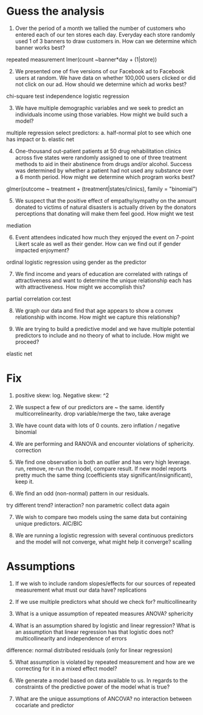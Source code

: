 # Guess the analysis

1. Over the period of a month we tallied the number of customers who entered each of our ten stores each day. Everyday each store randomly used 1 of 3 banners to draw customers in. How can we determine which banner works best? 

repeated measurement
lmer(count ~banner*day + (1|store))

2. We presented one of five versions of our Facebook ad to Facebook users at random. We have data on whether 100,000 users clicked or did not click on our ad. How should we determine which ad works best?

chi-square test independence
logistic regression

3. We have multiple demographic variables and we seek to predict an individuals income using those variables. How might we build such a model?

multiple regression
select predictors: a. half-normal plot to see which one has impact or b. elastic net

4. One-thousand out-patient patients at 50 drug rehabilitation clinics across five states were randomly assigned to one of three treatment methods to aid in their abstinence from drugs and/or alcohol. Success was determined by whether a patient had not used any substance over a 6 month period. How might we determine which program works best?

glmer(outcome ~ treatment + (treatment|states/clinics), family = "binomial")

5. We suspect that the positive effect of empathy/sympathy on the amount donated to victims of natural disasters is actually driven by the donators perceptions that donating will make them feel good. How might we test 

mediation


6. Event attendees indicated how much they enjoyed the event on 7-point Likert scale as well as their gender. How can we find out if gender impacted enjoyment?

ordinal logistic regression using gender as the predictor

7. We find income and years of education are correlated with ratings of attractiveness and want to determine the unique relationship each has with attractiveness. How might we accomplish this?

partial correlation cor.test

8. We graph our data and find that age appears to show a convex relationship with income. How might we capture this relationship?




9. We are trying to build a predictive model and we have multiple potential predictors to include and no theory of what to include. How might we proceed?

elastic net


# Fix

1. positive skew: log. Negative skew: ^2
   
2. We suspect a few of our predictors are ~ the same.
identify multicorrelinearity. drop variable/merge the two, take average

3. We have count data with lots of 0 counts.
zero inflation / negative binomial

4. We are performing and RANOVA and encounter violations of sphericity.
correction

5. We find one observation is both an outlier and has very high leverage.
run, remove, re-run the model, compare result. If new model reports pretty much the same thing (coefficients stay significant/insignificant), keep it.

6. We find an odd (non-normal) pattern in our residuals.

try different trend? interaction?
non parametric
collect data again

7. We wish to compare two models using the same data but containing unique predictors.
AIC/BIC

8. We are running a logistic regression with several continuous predictors and the model will not converge, what might help it converge?
scalling

# Assumptions

1. If we wish to include random slopes/effects for our sources of  repeated measurement what must our data have?
replications

2. If we use multiple predictors what should we check for?
multicollinearity

3. What is a unique assumption of repeated measures ANOVA?
sphericity

4. What is an assumption shared by logistic and linear regression? What is an assumption that linear regression has that logistic does not?
multicollinearity and independence of errors

difference: normal distributed residuals (only for linear regression)

5. What assumption is violated by repeated measurement and how are we correcting for it in a mixed effect model?


6. We generate a model based on data available to us. In regards to the constraints of the predictive power of the model what is true?


7. What are the unique assumptions of ANCOVA?
no interaction between cocariate and predictor